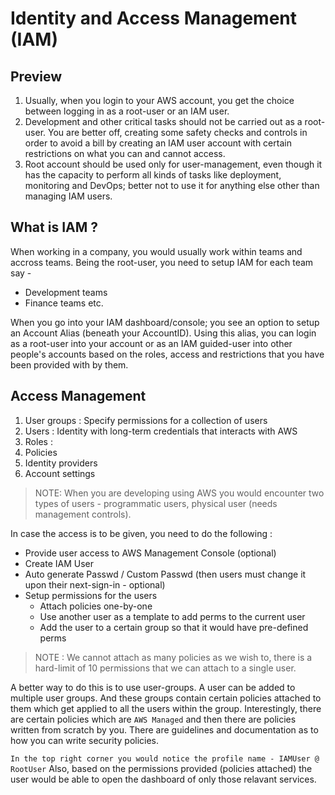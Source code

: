 # Identity and Access Management (IAM)

## Preview
1. Usually, when you login to your AWS account, you get the choice between 
    logging in as a root-user or an IAM user. 
2. Development and other critical tasks should not be carried out as a 
    root-user. You are better off, creating some safety checks and controls 
    in order to avoid a bill by creating an IAM user account with certain 
    restrictions on what you can and cannot access. 
3. Root account should be used only for user-management, even though it has 
    the capacity to perform all kinds of tasks like deployment, monitoring and 
    DevOps; better not to use it for anything else other than managing IAM
    users.

## What is IAM ?

When working in a company, you would usually work within teams and accross
teams. Being the root-user, you need to setup IAM for each team say - 

- Development teams
- Finance teams etc.

When you go into your IAM dashboard/console; you see an option to setup an 
Account Alias (beneath your AccountID). Using this alias, you can login as a 
root-user into your account or as an IAM guided-user into other people's 
accounts based on the roles, access and restrictions that you have been 
provided with by them.

## Access Management 
1. User groups : Specify permissions for a collection of users 
2. Users : Identity with long-term credentials that interacts with AWS
3. Roles : 
4. Policies
5. Identity providers 
6. Account settings

> NOTE: When you are developing using AWS you would encounter two types of 
users - programmatic users, physical user (needs management controls).

In case the access is to be given, you need to do the following :
- Provide user access to AWS Management Console (optional)
- Create IAM User
- Auto generate Passwd / Custom Passwd
(then users must change it upon their next-sign-in - optional)
- Setup permissions for the users
    - Attach policies one-by-one
    - Use another user as a template to add perms to the current user
    - Add the user to a certain group so that it would have pre-defined perms

> NOTE : We cannot attach as many policies as we wish to, there is a hard-limit
of 10 permissions that we can attach to a single user. 

A better way to do this is to use user-groups. A user can be added to multiple
user groups. And these groups contain certain policies attached to them which 
get applied to all the users within the group. Interestingly, there are certain 
policies which are `AWS Managed` and then there are policies written from 
scratch by you. There are guidelines and documentation as to how you can write 
security policies.

`In the top right corner you would notice the profile name - IAMUser @ RootUser`
Also, based on the permissions provided (policies attached) the user would 
be able to open the dashboard of only those relavant services.


